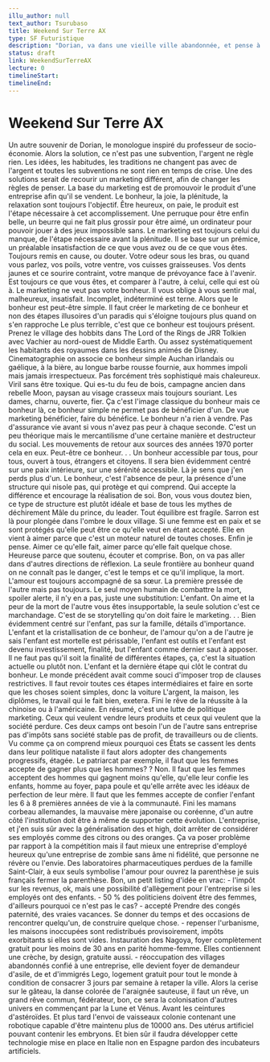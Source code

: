 ```yaml
---
illu_author: null
text_author: Tsurubaso
title: Weekend Sur Terre AX
type: SF Futuristique
description: "Dorian, va dans une vieille ville abandonnée, et pense à son professeur"
status: draft
link: WeekendSurTerreAX
lecture: 0
timelineStart: 
timelineEnd: 
---
```



# Weekend Sur Terre AX






Un autre souvenir de Dorian, le monologue inspiré du professeur de socio-économie. Alors la solution, ce n'est pas une subvention, l'argent ne règle rien. Les idées, les habitudes, les traditions ne changent pas avec de l'argent et toutes les subventions ne sont rien en temps de crise. Une des solutions serait de recourir un marketing différent, afin de changer les règles de penser. La base du marketing est de promouvoir le produit d'une entreprise afin qu'il se vendent. Le bonheur, la joie, la plénitude, la relaxation sont toujours l'objectif. Être heureux, on paie, le produit est l'étape nécessaire à cet accomplissement. Une perruque pour être enfin belle, un beurre qui ne fait plus grossir pour être aimé, un ordinateur pour pouvoir jouer à des jeux impossible sans. Le marketing est toujours celui du manque, de l'étape nécessaire avant la plénitude. Il se base sur un prémice, un préalable insatisfaction de ce que vous avez ou de ce que vous êtes. Toujours remis en cause, ou douter. Votre odeur sous les bras, ou quand vous parlez, vos poils, votre ventre, vos cuisses graisseuses. Vos dents jaunes et ce sourire contraint, votre manque de prévoyance face à l'avenir. Est toujours ce que vous êtes, et comparer à l'autre, à celui, celle qui est où à. Le marketing ne veut pas votre bonheur. Il vous oblige à vous sentir mal, malheureux, insatisfait. Incomplet, indéterminé est terne. Alors que le bonheur est peut-être simple. Il faut créer le marketing de ce bonheur et non des étapes illusoires d'un paradis qui s'éloigne toujours plus quand on s'en rapproche
Le plus terrible, c'est que ce bonheur est toujours présent. Prenez le village des hobbits dans The Lord of the Rings de JRR Tolkien avec Vachier au nord-ouest de Middle Earth. Ou assez systématiquement les habitants des royaumes dans les dessins animés de Disney. Cinematographie on associe ce bonheur simple Auchan irlandais ou gaélique, à la bière, au longue barbe rousse fournie, aux hommes impoli mais jamais irrespectueux. Pas forcément très sophistiqué mais chaleureux. Viril sans être toxique. Qui es-tu du feu de bois, campagne ancien dans rebelle Moon, paysan au visage crasseux mais toujours souriant. Les dames, charnu, ouverte, fier. Ça c'est l'image classique du bonheur mais ce bonheur là, ce bonheur simple ne permet pas de bénéficier d'un. De vue marketing bénéficier, faire du bénéfice. Le bonheur n'a rien à vendre. Pas d'assurance vie avant si vous n'avez pas peur à chaque seconde. C'est un peu théorique mais le mercantilisme d'une certaine manière et destructeur du social. Les mouvements de retour aux sources des années 1970 porter cela en eux. Peut-être ce bonheur. . . Un bonheur accessible par tous, pour tous, ouvert à tous, étrangers et citoyens. Il sera bien évidemment centré sur une paix intérieure, sur une sérénité accessible. Là je sens que j'en perds plus d'un. Le bonheur, c'est l'absence de peur, la présence d'une structure qui nisole pas, qui protège et qui comprend. Qui accepte la différence et encourage la réalisation de soi. Bon, vous vous doutez bien, ce type de structure est plutôt idéale et base de tous les mythes de déchirement
Mâle du prince, du leader. Tout équilibre est fragile. Sarron est là pour plongée dans l'ombre le doux village. Si une femme est en paix et se sont protégés qu'elle peut être ce qu'elle veut en étant accepté. Elle en vient à aimer parce que c'est un moteur naturel de toutes choses. Enfin je pense. Aimer ce qu'elle fait, aimer parce qu'elle fait quelque chose. Heureuse parce que soutenu, écouter et comprise. Bon, on va pas aller dans d'autres directions de réflexion. La seule frontière au bonheur quand on ne connaît pas le danger, c'est le temps et ce qu'il implique, la mort. L'amour est toujours accompagné de sa sœur. La première pressée de l'autre mais pas toujours. Le seul moyen humain de combattre la mort, spoiler alerte, il n'y en a pas, juste une substitution: L'enfant. On aime et la peur de la mort de l'autre vous êtes insupportable, la seule solution c'est ce marchandage. C'est de se storytelling qu'on doit faire le marketing. . . Bien évidemment centré sur l'enfant, pas sur la famille, détails d'importance. L'enfant et la cristallisation de ce bonheur, de l'amour qu'on a de l'autre je sais l'enfant est mortelle est périssable, l'enfant est outils et l'enfant est devenu investissement, finalité, but l'enfant comme dernier saut à apposer. Il ne faut pas qu'il soit la finalité de différentes étapes, ça, c'est la situation actuelle ou plutôt non. L'enfant et la dernière étape qui clôt le contrat du bonheur. Le monde précédent avait comme souci d'imposer trop de clauses restrictives. Il faut revoir toutes ces étapes intermédiaires et faire en sorte que les choses soient simples, donc la voiture
L'argent, la maison, les diplômes, le travail qui le fait bien, exetera. Fini le rêve de la réussite à la chinoise ou à l'américaine. En résumé, c'est une lutte de politique marketing. Ceux qui veulent vendre leurs produits et ceux qui veulent que la société perdure. Ces deux camps ont besoin l'un de l'autre sans entreprise pas d'impôts sans société stable pas de profit, de travailleurs ou de clients. Vu comme ça on comprend mieux pourquoi ces États se cassent les dents dans leur politique nataliste il faut alors adopter des changements progressifs, étagée. Le patriarcat par exemple, il faut que les femmes accepte de gagner plus que les hommes? ? Non. Il faut que les femmes acceptent des hommes qui gagnent moins qu'elle, qu'elle leur confie les enfants, homme au foyer, papa poule et qu'elle arrête avec les idéaux de perfection de leur mère. Il faut que les femmes accepte de confier l'enfant les 6 à 8 premières années de vie à la communauté. Fini les mamans corbeau allemandes, la mauvaise mère japonaise ou coréenne, d'un autre côté l'institution doit être à même de supporter cette évolution. L'entreprise, et j'en suis sûr avec la généralisation des et high, doit arrêter de considérer ses employés comme des citrons ou des oranges. Ça va poser problème par rapport à la compétition mais il faut mieux une entreprise d'employé heureux qu'une entreprise de zombie sans âme ni fidélité, que personne ne révère ou l'envie. Des laboratoires pharmaceutiques perdues de la famille Saint-Clair, à eux seuls symbolise l'amour pour ouvrez la parenthèse je suis français fermer la parenthèse. Bon, un petit listing d'idée en vrac: - l'impôt sur les revenus, ok, mais une possibilité d'allègement pour l'entreprise si les employés ont des enfants. - 50 % des politiciens doivent être des femmes, d'ailleurs pourquoi ce n'est pas le cas? - accepté
Prendre des congés paternité, des vraies vacances. Se donner du temps et des occasions de rencontrer quelqu'un, de construire quelque chose. - repenser l'urbanisme, les maisons inoccupées sont redistribués provisoirement, impôts exorbitants si elles sont vides. Instauration des Nagoya, foyer complètement gratuit pour les moins de 30 ans en parité homme-femme. Elles contiennent une crèche, by design, gratuite aussi. - réoccupation des villages abandonnés confié à une entreprise, elle devient foyer de demandeur d'asile, de et d'immigrés Lego, logement gratuit pour tout le monde à condition de consacrer 3 jours par semaine à retaper la ville. Alors la cerise sur le gâteau, la danse colorée de l'araignée sauteuse, il faut un rêve, un grand rêve commun, fédérateur, bon, ce sera la colonisation d'autres univers en commençant par la Lune et Vénus. Avant les ceintures d'astéroïdes. Et plus tard l'envoi de vaisseaux colonie contenant une robotique capable d'être maintenu plus de 10000 ans. Des utérus artificiel pouvant contenir les embryons. Et bien sûr il faudra développer cette technologie mise en place en Italie non en Espagne pardon des incubateurs artificiels. 
